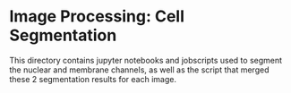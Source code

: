 # Image Processing: Cell Segmentation

This directory contains jupyter notebooks and jobscripts used to segment the nuclear and membrane channels, as well as the script that merged these 2 segmentation results for each image.
